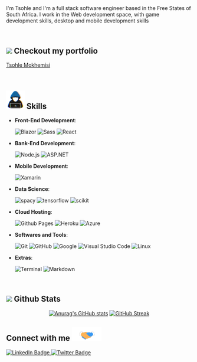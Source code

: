 <!-- ![A picture of Tsohle as a cartoon.](https://github.com/tsohleDev/tsohleDev/blob/main/cartoonME.jpg) -->

<div id="about" align="center">

## 

</div>

I'm Tsohle and I'm a full stack software engineer based in the Free States of South Africa. I work in the Web development space, with game development skills, desktop and mobile development skills

<br>


## <img src="https://media2.giphy.com/media/QssGEmpkyEOhBCb7e1/giphy.gif?cid=ecf05e47a0n3gi1bfqntqmob8g9aid1oyj2wr3ds3mg700bl&rid=giphy.gif" width ="25"><b> Checkout my portfolio</b>
[Tsohle Mokhemisi](http://tsohlemokhemisi.w3spaces.com/)

<br>

## <picture><img src = "https://github.com/0xAbdulKhalid/0xAbdulKhalid/raw/main/assets/mdImages/about_me.gif" width = 50px></picture> **Skills**

- **Front-End Development**:

   ![Blazor](https://img.shields.io/badge/Blazor%20-512BD4.svg?style=for-the-badge&logo=blazor&logoColor=white)
   ![Sass](https://img.shields.io/badge/Sass%20-CC6699.svg?style=for-the-badge&logo=sass&logoColor=white)
   ![React](https://img.shields.io/badge/React%20-61DAFB.svg?style=for-the-badge&logo=react&logoColor=black)

- **Bank-End Development**:

   ![Node.js](https://img.shields.io/badge/Node.js%20-339933.svg?style=for-the-badge&logo=node.js&logoColor=white)
   ![ASP.NET](https://img.shields.io/badge/ASP.NET%20-512BD4.svg?style=for-the-badge&logo=.net&logoColor=white)

- **Mobile Development**:

   ![Xamarin](https://img.shields.io/badge/Xamarin%20-3498DB.svg?style=for-the-badge&logo=xamarin&logoColor=white)

- **Data Science**:

  ![spacy](https://img.shields.io/badge/Spacy%20-09A3D5.svg?style=for-the-badge&logo=spacy&logoColor=white)
  ![tensorflow](https://img.shields.io/badge/Tensor%20Flow-FF6F00.svg?style=for-the-badge&logo=tensorflow&logoColor=white)
  ![scikit](https://img.shields.io/badge/SciKit%20Learn-F7931E.svg?style=for-the-badge&logo=scikit-learn&logoColor=white)

- **Cloud Hosting**:
  
  ![Github Pages](https://img.shields.io/badge/GitHub%20Pages-%23327FC7.svg?style=for-the-badge&logo=github&logoColor=white)
  ![Heroku](https://img.shields.io/badge/Azure%20-430098.svg?style=for-the-badge&logo=heroku&logoColor=white)
  ![Azure](https://img.shields.io/badge/Azure%20-%231572B6.svg?style=for-the-badge&logo=microsoft-azure&logoColor=white)

- **Softwares and Tools**:

    ![Git](https://img.shields.io/badge/git-%23F05033.svg?style=for-the-badge&logo=git&logoColor=white)
    ![GitHub](https://img.shields.io/badge/github-%23121011.svg?style=for-the-badge&logo=github&logoColor=white)
    ![Google](https://img.shields.io/badge/google-%234285F4.svg?style=for-the-badge&logo=google&logoColor=white)
    ![Visual Studio Code](https://img.shields.io/badge/Visual%20Studio%20Code-0078d7.svg?style=for-the-badge&logo=visual-studio-code&logoColor=white)
    ![Linux](https://img.shields.io/badge/Linux-FCC624?style=for-the-badge&logo=linux&logoColor=black) 

- **Extras**:

    ![Terminal](https://img.shields.io/badge/Terminal-%23054020?style=for-the-badge&logo=gnu-bash&logoColor=white)
    ![Markdown](https://img.shields.io/badge/markdown-%23000000.svg?style=for-the-badge&logo=markdown&logoColor=white) 
    
    <br>
    
## <img src="https://media.giphy.com/media/iY8CRBdQXODJSCERIr/giphy.gif" width="35"><b> Github Stats </b>

<div align="center">
  
  [![Anurag's GitHub stats](https://github-readme-stats.vercel.app/api?username=tsohleDev)](https://github.com/yash244466666)
  [![GitHub Streak](https://streak-stats.demolab.com?user=tsohleDev&theme=graywhite&hide_border=true&date_format=j%20M%5B%20Y%5D&mode=weekly&border=C0DD4D&background=5D8BDD)](https://git.io/streak-stats)
  
</div>

## <b> Connect with me   </b><img src="https://github.com/0xAbdulKhalid/0xAbdulKhalid/raw/main/assets/mdImages/handshake.gif" width ="80">

<div id="badges">
  <a href="https://www.linkedin.com/in/tsohle-mokhemisi-3687401b2/">
    <img src="https://img.shields.io/badge/LinkedIn-blue?style=for-the-badge&logo=linkedin&logoColor=white" alt="LinkedIn Badge"/>
  </a>
  <a href="https://twitter.com/RealTsohle">
    <img src="https://img.shields.io/badge/Twitter-blue?style=for-the-badge&logo=twitter&logoColor=white" alt="Twitter Badge"/>
  </a>
</div>
